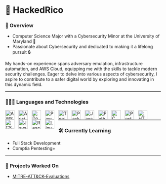 # 👾 HackedRico 

### 🌌 Overview
* Computer Science Major with a Cybersecurity Minor at the University of Maryland 🐢
* Passionate about Cybersecurity and dedicated to making it a lifelong pursuit 🔒

<p> 
  My hands-on experience spans adversary emulation, infrastructure automation, and AWS Cloud, equipping me with the skills to tackle modern security challenges. 
  Eager to delve into various aspects of cybersecurity, I aspire to contribute to a safer digital world by exploring and innovating in this dynamic field.
</p>

---

### 👨🏽‍💻 Languages and Technologies

<img align="left" alt="AWS" width="30px" style="padding-right:10px;" src="https://cdn.jsdelivr.net/gh/devicons/devicon@latest/icons/amazonwebservices/amazonwebservices-original-wordmark.svg" />
<img align="left" alt="Ansible" width="30px" style="padding-right:10px;" src="https://cdn.jsdelivr.net/gh/devicons/devicon@latest/icons/ansible/ansible-original.svg" />
<img align="left" alt="Docker" width="30px" style="padding-right:10px;" src="https://cdn.jsdelivr.net/gh/devicons/devicon@latest/icons/docker/docker-original.svg" />
<img align="left" alt="Powershell" width="30px" style="padding-right:10px;" src="https://cdn.jsdelivr.net/gh/devicons/devicon@latest/icons/powershell/powershell-original.svg"  />
<img align="left" alt="Terraform" width="30px" style="padding-right:10px;" src="https://cdn.jsdelivr.net/gh/devicons/devicon@latest/icons/terraform/terraform-original.svg" />
<img align="left" alt="Packer" width="30px" style="padding-right:10px;" src="https://cdn.jsdelivr.net/gh/devicons/devicon@latest/icons/packer/packer-original-wordmark.svg" />
<img align="left" alt="Java" width="30px" style="padding-right:10px;" src="https://cdn.jsdelivr.net/gh/devicons/devicon/icons/java/java-original.svg"/>
<img align="left" alt="Python" width="30px" style="padding-right:10px;" src="https://cdn.jsdelivr.net/gh/devicons/devicon/icons/python/python-plain.svg" />
<img align="left" alt="C" width="30px" style="padding-right:10px;" src="https://cdn.jsdelivr.net/gh/devicons/devicon@latest/icons/c/c-original.svg" />
<img align="left" alt="PostgreSQL" width="30px" style="padding-right:10px;" src="https://cdn.jsdelivr.net/gh/devicons/devicon@latest/icons/postgresql/postgresql-original-wordmark.svg" />
<img align="left" alt="HTML" width="30px" style="padding-right:10px;" src="https://cdn.jsdelivr.net/gh/devicons/devicon/icons/html5/html5-plain.svg" />
<img align="left" alt="CSS" width="30px" style="padding-right:10px;" src="https://cdn.jsdelivr.net/gh/devicons/devicon/icons/css3/css3-plain.svg" />
<img align="left" alt="JavaScript" width="30px" style="padding-right:10px;" src="https://cdn.jsdelivr.net/gh/devicons/devicon/icons/javascript/javascript-plain.svg" />
<img align="left" alt="React" width="30px" style="padding-right:10px;" src="https://cdn.jsdelivr.net/gh/devicons/devicon/icons/react/react-original.svg" />
<img align="left" alt="Linux" width="30px" style="padding-right:10px;" src="https://cdn.jsdelivr.net/gh/devicons/devicon/icons/linux/linux-original.svg" />
<br />

---
### 🛠️ Currently Learning
- Full Stack Development
- Comptia Pentesting+

---
### 🚀 Projects Worked On
- [MITRE-ATT&CK-Evaluations ](https://github.com/attackevals/ael)

<!-- --- -->
<!-- Username has to be Lower case -->

<!-- ### 📊 Github Stats -->
<!-- ![Commits](https://github-readme-stats.vercel.app/api?username=hackedrico&theme=aura&hide_border=true&include_all_commits=true&count_private=true)<br/> -->
<!-- ![Streak](https://github-readme-streak-stats.herokuapp.com/?user=HackedRico&theme=aura&hide_border=true)<br/> -->
<!-- ![Language Stats](https://github-readme-stats.vercel.app/api/top-langs/?username=hackedrico&theme=aura&hide_border=true&include_all_commits=true&count_private=true&layout=compact) -->
